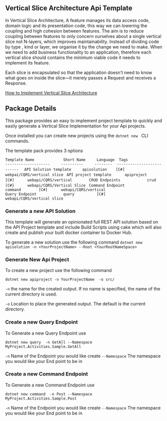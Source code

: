 
## Vertical Slice Architecture Api Template

In Vertical Slice Architecture, A feature manages its data access code, domain logic and its presentation code, this way we can lowering the coupling and high cohesion between features. The aim is to reduce coupling between features to only concern ourselves about a single vertical slice not N-layers, which improves maintainability. Instead of dividing code by type , kind or layer, we organise it by the change we need to make. When we need to add business functionality to an application, therefore each vertical slice should contains the minimum viable code it needs to implement its feature.

Each slice is encapsulated so that the application doesn’t need to know what goes on inside the slice—it merely passes a Request and receives a Response.

[How to Implement Vertical Slice Architecture](https://garywoodfine.com/implementing-vertical-slice-architecture/ "How to Implement Vertical Slice Architecture | Gary Woodfine")


## Package Details

This package provides an easy to implement project template to quickly and easily generate a Vertical Slice Implementation for your Api projects.

Once installed you can create new projects using the `dotnet new ` CLI commands.

The template pack provides 3 options

`Template Name             Short Name     Language  Tags`                      
`--------------------     ----------     --------  --------------------------  `
`API Solution template     apisolution    [C#]      webpai/CQRS/vertical slice `
`API project template      apiproject     [C#]      webapi/CQRS/vertical       ` 
`CRUD Endpoints            crud           [C#}      webapi/CQRS/Vertical Slice `
`Command Endpoint          command        [C#]      webapi/CQRS/vertical       `     
`Query Endpoint            query          [C#]      webapi/CQRS/vertical slice `


### Generate a new API Solution
This template will generate an opinionated full REST API solution based on the API Project template and include Build Scripts using cake which will also create
and publish your built docker container to Docker Hub.

To generate a new solution use the following command
`dotnet new apisolution -n <YourProjectName> --Root <YourRootNameSpace>`
### Generate New Api Project

To create a new project use the following command

`dotnet new apiproject -n YourProjectName  -o src/`

`-n` the name for the created output. If no name is specified, the name of the current directory is used.

`-o` Location to place the generated output. The default is the current directory.

### Create a new Query Endpoint

To Generate a new Query Endpoint use

`dotnet new query  -n GetAll --Namespace MyProject.Activities.Sample.GetAll`

`-n` Name of the Endpoint you would like create
`--Namespace` The namespace you would like your End point to be in

### Create a new Command Endpoint

To Generate a new Command Endpoint use

`dotnet new command  -n Post --Namespace MyProject.Activities.Sample.Post`

`-n` Name of the Endpoint you would like create
`--Namespace` The namespace you would like your End point to be in


